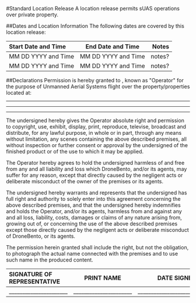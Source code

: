 
#Standard Location Release
A location release permits sUAS operations over private property.

##Dates and Location Information
The following dates are covered by this location release:

| Start Date and Time | End Date and Time | Notes |
| :---         |     :---:      |          ---: |
| MM DD YYYY and Time   | MM DD YYYY and Time     | notes?    |
| MM DD YYYY and Time     | MM DD YYYY and Time       | notes?      |

##Declarations
Permission is hereby granted to <YOUR BUSINESS NAME>, known as "Operator" for the purpose of Unmanned Aerial Systems flight over the property/properties located at:

____________________________________________

____________________________________________

____________________________________________

The undersigned hereby gives the Operator absolute right and permission to copyright, use, exhibit, display, print, reproduce, televise, broadcast and distribute, for any lawful purpose, in whole or in part, through any means without limitation, any scenes containing the above described premises, all without inspection or further consent or approval by the undersigned of the finished product or of the use to which it may be applied.

The Operator hereby agrees to hold the undersigned harmless of and free from any and all liability and loss which DroneBento, and/or its agents, may suffer for any reason, except that directly caused by the negligent acts or deliberate misconduct of the owner of the premises or its agents.

The undersigned hereby warrants and represents that the undersigned has full right and authority to solely enter into this agreement concerning the above described premises, and that the undersigned hereby indemnifies and holds the Operator, and/or its agents, harmless from and against any and all loss, liability, costs, damages or claims of any nature arising from, growing out of, or concerning the use of the above described premises except those directly caused by the negligent acts or deliberate misconduct of DroneBento, or its agents.

The permission herein granted shall include the right, but not the obligation, to photograph the actual name connected with the premises and to use such name in the produced content.

| SIGNATURE OF REPRESENTATIVE | PRINT NAME | DATE SIGNED |
| :---         |     :---:      |          ---: |
| ______________________    | ______________________     | ______________________    |
